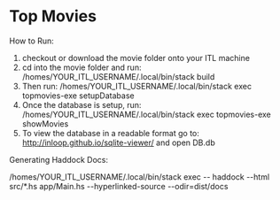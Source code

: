 # Top Movies
How to Run:
  1. checkout or download the movie folder onto your ITL machine
  2. cd into the movie folder and run: /homes/YOUR_ITL_USERNAME/.local/bin/stack build
  3. Then run: /homes/YOUR_ITL_USERNAME/.local/bin/stack exec topmovies-exe setupDatabase
  4. Once the database is setup, run: /homes/YOUR_ITL_USERNAME/.local/bin/stack exec topmovies-exe showMovies
  5. To view the database in a readable format go to: http://inloop.github.io/sqlite-viewer/ and open DB.db
  
Generating Haddock Docs:

  /homes/YOUR_ITL_USERNAME/.local/bin/stack exec -- haddock --html src/*.hs app/Main.hs --hyperlinked-source --odir=dist/docs
